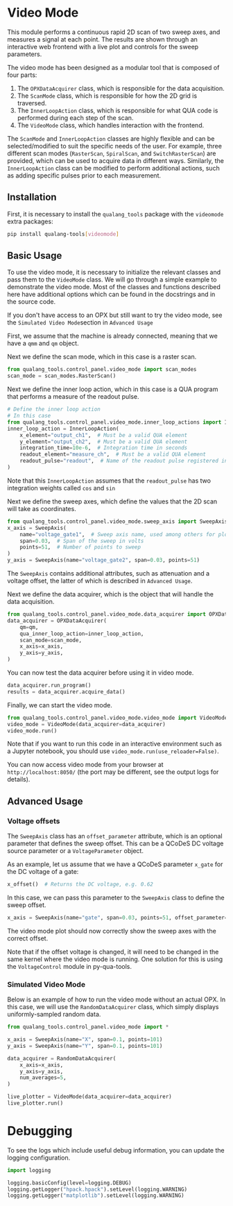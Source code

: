 # Video Mode

This module performs a continuous rapid 2D scan of two sweep axes, and measures a signal at each point. The results are shown through an interactive web frontend with a live plot and controls for the sweep parameters.

The video mode has been designed as a modular tool that is composed of four parts:

1. The `OPXDataAcquirer` class, which is responsible for the data acquisition.
2. The `ScanMode` class, which is responsible for how the 2D grid is traversed.
3. The `InnerLoopAction` class, which is responsible for what QUA code is performed during each step of the scan.
4. The `VideoMode` class, which handles interaction with the frontend.

The `ScanMode` and `InnerLoopAction` classes are highly flexible and can be selected/modified to suit the specific needs of the user. For example, three different scan modes (`RasterScan`, `SpiralScan`, and `SwitchRasterScan`) are provided, which can be used to acquire data in different ways. Similarly, the `InnerLoopAction` class can be modified to perform additional actions, such as adding specific pulses prior to each measurement.

## Installation

First, it is necessary to install the `qualang_tools` package with the `videomode` extra packages:

```bash
pip install qualang-tools[videomode]
```

## Basic Usage
To use the video mode, it is necessary to initialize the relevant classes and pass them to the `VideoMode` class. 
We will go through a simple example to demonstrate the video mode. Most of the classes and functions described here have additional options which can be found in the docstrings and in the source code.

If you don't have access to an OPX but still want to try the video mode, see the `Simulated Video Mode`section in `Advanced Usage`

First, we assume that the machine is already connected, meaning that we have a `qmm` and `qm` object.

Next we define the scan mode, which in this case is a raster scan.
```python
from qualang_tools.control_panel.video_mode import scan_modes
scan_mode = scan_modes.RasterScan()
```

Next we define the inner loop action, which in this case is a QUA program that performs a measure of the readout pulse.
```python
# Define the inner loop action
# In this case 
from qualang_tools.control_panel.video_mode.inner_loop_actions import InnerLoopAction
inner_loop_action = InnerLoopAction(
    x_element="output_ch1",  # Must be a valid QUA element
    y_element="output_ch2",  # Must be a valid QUA element
    integration_time=10e-6,  # Integration time in seconds
    readout_element="measure_ch",  # Must be a valid QUA element
    readout_pulse="readout",  # Name of the readout pulse registered in the readout_element
)
```
Note that this `InnerLoopAction` assumes that the `readout_pulse` has two integration weights called `cos` and `sin`

Next we define the sweep axes, which define the values that the 2D scan will take as coordinates.

```python
from qualang_tools.control_panel.video_mode.sweep_axis import SweepAxis
x_axis = SweepAxis(
    name="voltage_gate1",  # Sweep axis name, used among others for plotting
    span=0.03,  # Span of the sweep in volts
    points=51,  # Number of points to sweep
)
y_axis = SweepAxis(name="voltage_gate2", span=0.03, points=51)
```
The `SweepAxis` contains additional attributes, such as attenuation and a voltage offset, the latter of which is described in `Advanced Usage`.

Next we define the data acquirer, which is the object that will handle the data acquisition.
```python
from qualang_tools.control_panel.video_mode.data_acquirer import OPXDataAcquirer
data_acquirer = OPXDataAcquirer(
    qm=qm,
    qua_inner_loop_action=inner_loop_action,
    scan_mode=scan_mode,
    x_axis=x_axis,
    y_axis=y_axis,
)
```

You can now test the data acquirer before using it in video mode.
```python
data_acquirer.run_program()
results = data_acquirer.acquire_data()
```

Finally, we can start the video mode.
```python
from qualang_tools.control_panel.video_mode.video_mode import VideoMode
video_mode = VideoMode(data_acquirer=data_acquirer)
video_mode.run()
```

Note that if you want to run this code in an interactive environment such as a Jupyter notebook, you should use `video_mode.run(use_reloader=False)`.

You can now access video mode from your browser at `http://localhost:8050/` (the port may be different, see the output logs for details).


## Advanced Usage
### Voltage offsets

The `SweepAxis` class has an `offset_parameter` attribute, which is an optional parameter that defines the sweep offset. This can be a QCoDeS DC voltage source parameter or a `VoltageParameter` object.

As an example, let us assume that we have a QCoDeS parameter `x_gate` for the DC voltage of a gate:

```python
x_offset()  # Returns the DC voltage, e.g. 0.62
```

In this case, we can pass this parameter to the `SweepAxis` class to define the sweep offset.
```python
x_axis = SweepAxis(name="gate", span=0.03, points=51, offset_parameter=x_offset)
```
The video mode plot should now correctly show the sweep axes with the correct offset.

Note that if the offset voltage is changed, it will need to be changed in the same kernel where the video mode is running. One solution for this is using the `VoltageControl` module in py-qua-tools.


### Simulated Video Mode
Below is an example of how to run the video mode without an actual OPX.
In this case, we will use the `RandomDataAcquirer` class, which simply displays uniformly-sampled random data.
```python
from qualang_tools.control_panel.video_mode import *

x_axis = SweepAxis(name="X", span=0.1, points=101)
y_axis = SweepAxis(name="Y", span=0.1, points=101)

data_acquirer = RandomDataAcquirer(
    x_axis=x_axis,
    y_axis=y_axis,
    num_averages=5,
)

live_plotter = VideoMode(data_acquirer=data_acquirer)
live_plotter.run()
```

# Debugging

To see the logs which include useful debug information, you can update the logging configuration.

```python
import logging

logging.basicConfig(level=logging.DEBUG)
logging.getLogger("hpack.hpack").setLevel(logging.WARNING)
logging.getLogger("matplotlib").setLevel(logging.WARNING)
```